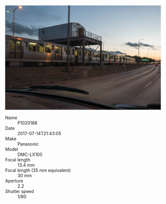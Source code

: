 [![P1020188](/photos/hd/P1020188.jpg)](/photos/full/P1020188.jpg?raw=true)

<dl>
  <dt>Name</dt>
  <dd>P1020188</dd>
  <dt>Date</dt>
  <dd>2017-07-14T21:43:05</dd>
  <dt>Make</dt>
  <dd>Panasonic</dd>
  <dt>Model</dt>
  <dd>DMC-LX100</dd>
  <dt>Focal length</dt>
  <dd>13.4 mm</dd>
  <dt>Focal length (35 mm equivalent)</dt>
  <dd>30 mm</dd>
  <dt>Aperture</dt>
  <dd>2.2</dd>
  <dt>Shutter speed</dt>
  <dd>1/80</dd>
</dl>

